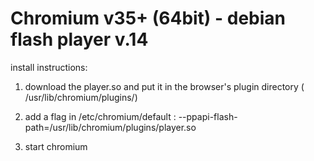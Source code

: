 Chromium v35+ (64bit) - debian flash player v.14        
==================


install instructions:

1. download the player.so and put it in the browser's plugin directory ( /usr/lib/chromium/plugins/)

2. add a flag in /etc/chromium/default :
   --ppapi-flash-path=/usr/lib/chromium/plugins/player.so 

3. start chromium
